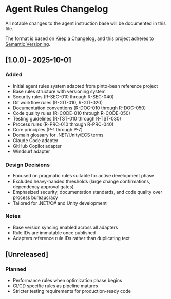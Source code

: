 # Agent Rules Changelog

All notable changes to the agent instruction base will be documented in this file.

The format is based on [Keep a Changelog](https://keepachangelog.com/en/1.0.0/),
and this project adheres to [Semantic Versioning](https://semver.org/spec/v2.0.0.html).

## [1.0.0] - 2025-10-01

### Added
- Initial agent rules system adapted from pinto-bean reference project
- Base rules structure with versioning system
- Security rules (R-SEC-010 through R-SEC-040)
- Git workflow rules (R-GIT-010, R-GIT-020)
- Documentation conventions (R-DOC-010 through R-DOC-050)
- Code quality rules (R-CODE-010 through R-CODE-050)
- Testing guidelines (R-TST-010 through R-TST-030)
- Process rules (R-PRC-010 through R-PRC-040)
- Core principles (P-1 through P-7)
- Domain glossary for .NET/Unity/ECS terms
- Claude Code adapter
- GitHub Copilot adapter
- Windsurf adapter

### Design Decisions
- Focused on pragmatic rules suitable for active development phase
- Excluded heavy-handed thresholds (large change confirmations, dependency approval gates)
- Emphasized security, documentation standards, and code quality over process bureaucracy
- Tailored for .NET/C# and Unity development

### Notes
- Base version syncing enabled across all adapters
- Rule IDs are immutable once published
- Adapters reference rule IDs rather than duplicating text

## [Unreleased]

### Planned
- Performance rules when optimization phase begins
- CI/CD specific rules as pipeline matures
- Stricter testing requirements for production-ready code
